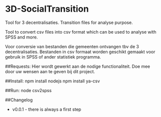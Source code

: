 3D-SocialTransition
===================

Tool for 3 decentralisaties. Transition files for analyse purpose.

Tool to convert csv files into csv format which can be used to analyse with SPSS and more.

Voor conversie van bestanden die gemeenten ontvangen tbv de 3 decentralisaties. Bestanden in csv formaat worden geschikt gemaakt voor gebruik in SPSS of ander statistiek programma. 

##Requests:
Hier wordt gewerkt aan de nodige functionaliteit. Doe mee door uw wensen aan te geven bij dit project.


##Install:
npm install nodejs
npm install ya-csv

##Run:
node csv2spss


##Changelog
- v0.0.1 - there is always a first step

